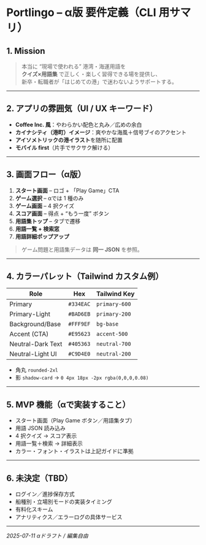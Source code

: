 # Portlingo – α版 要件定義（CLI 用サマリ）

## 1. Mission
> 本当に “現場で使われる” 港湾・海運用語を  
> **クイズ×用語集** で正しく・楽しく習得できる場を提供し、  
> 新卒・転職者が「はじめての港」で迷わないようサポートする。

---

## 2. アプリの雰囲気（UI / UX キーワード）
- **Coffee Inc. 風**：やわらかい配色と丸み／広めの余白
- **カイナシティ（港町）イメージ**：爽やかな海風＋信号ブイのアクセント
- **アイソメトリックの港イラスト**を随所に配置
- **モバイル first**（片手でサクサク解ける）

---

## 3. 画面フロー（α版）
1. **スタート画面** – ロゴ + 「Play Game」CTA  
2. **ゲーム選択** – αでは 1 種のみ  
3. **ゲーム画面** – 4 択クイズ  
4. **スコア画面** – 得点 + “もう一度” ボタン  
5. **用語集トップ** – タブで遷移  
6. **用語一覧 + 検索窓**  
7. **用語詳細ポップアップ**

> ゲーム問題と用語集データは **同一 JSON** を参照。

---

## 4. カラーパレット（Tailwind カスタム例）

| Role              | Hex       | Tailwind Key |
|-------------------|-----------|--------------|
| Primary           | `#334EAC` | `primary-600` |
| Primary-Light     | `#BAD6EB` | `primary-200` |
| Background/Base   | `#FFF9EF` | `bg-base`     |
| Accent (CTA)      | `#E95623` | `accent-500`  |
| Neutral-Dark Text | `#405363` | `neutral-700` |
| Neutral-Light UI  | `#C9D4E0` | `neutral-200` |

- 角丸 `rounded-2xl`
- 影 `shadow-card` → `0 4px 18px -2px rgba(0,0,0,0.08)`

---

## 5. MVP 機能（αで実装すること）
- スタート画面（Play Game ボタン／用語集タブ）
- 用語 JSON 読み込み
- 4 択クイズ → スコア表示
- 用語一覧＋検索 → 詳細表示
- カラー・フォント・イラストは上記ガイドに準拠

---

## 6. 未決定（TBD）
- ログイン／進捗保存方式
- 船種別・立場別モードの実装タイミング
- 有料化スキーム
- アナリティクス／エラーログの具体サービス

---

*2025-07-11  αドラフト / 編集自由*
